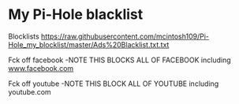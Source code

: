 # My Pi-Hole blacklist

Blocklists
https://raw.githubusercontent.com/mcintosh109/Pi-Hole_my_blocklist/master/Ads%20Blacklist.txt.txt







Fck off facebook -NOTE THIS BLOCKS ALL OF FACEBOOK including www.facebook.com


Fck off youtube -NOTE THIS BLOCK ALL OF YOUTUBE including youtube.com
